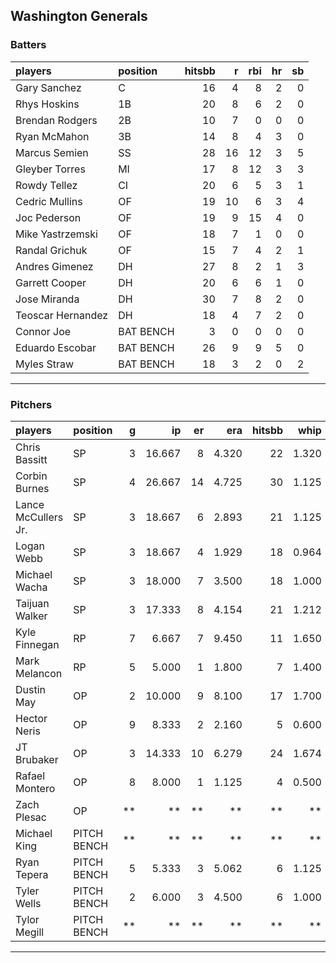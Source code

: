 ## Washington Generals

### Batters

 
|players           |position  | hitsbb|  r| rbi| hr| sb| 
|:-----------------|:---------|------:|--:|---:|--:|--:| 
|Gary Sanchez      |C         |     16|  4|   8|  2|  0| 
|Rhys Hoskins      |1B        |     20|  8|   6|  2|  0| 
|Brendan Rodgers   |2B        |     10|  7|   0|  0|  0| 
|Ryan McMahon      |3B        |     14|  8|   4|  3|  0| 
|Marcus Semien     |SS        |     28| 16|  12|  3|  5| 
|Gleyber Torres    |MI        |     17|  8|  12|  3|  3| 
|Rowdy Tellez      |CI        |     20|  6|   5|  3|  1| 
|Cedric Mullins    |OF        |     19| 10|   6|  3|  4| 
|Joc Pederson      |OF        |     19|  9|  15|  4|  0| 
|Mike Yastrzemski  |OF        |     18|  7|   1|  0|  0| 
|Randal Grichuk    |OF        |     15|  7|   4|  2|  1| 
|Andres Gimenez    |DH        |     27|  8|   2|  1|  3| 
|Garrett Cooper    |DH        |     20|  6|   6|  1|  0| 
|Jose Miranda      |DH        |     30|  7|   8|  2|  0| 
|Teoscar Hernandez |DH        |     18|  4|   7|  2|  0| 
|Connor Joe        |BAT BENCH |      3|  0|   0|  0|  0| 
|Eduardo Escobar   |BAT BENCH |     26|  9|   9|  5|  0| 
|Myles Straw       |BAT BENCH |     18|  3|   2|  0|  2| 


* * *

### Pitchers

 
|players             |position    |  g|     ip| er|   era| hitsbb|  whip| so|  w| sv| 
|:-------------------|:-----------|--:|------:|--:|-----:|------:|-----:|--:|--:|--:| 
|Chris Bassitt       |SP          |  3| 16.667|  8| 4.320|     22| 1.320| 16|  2|  0| 
|Corbin Burnes       |SP          |  4| 26.667| 14| 4.725|     30| 1.125| 29|  1|  0| 
|Lance McCullers Jr. |SP          |  3| 18.667|  6| 2.893|     21| 1.125| 24|  2|  0| 
|Logan Webb          |SP          |  3| 18.667|  4| 1.929|     18| 0.964| 19|  2|  0| 
|Michael Wacha       |SP          |  3| 18.000|  7| 3.500|     18| 1.000| 19|  2|  0| 
|Taijuan Walker      |SP          |  3| 17.333|  8| 4.154|     21| 1.212| 18|  1|  0| 
|Kyle Finnegan       |RP          |  7|  6.667|  7| 9.450|     11| 1.650|  6|  0|  1| 
|Mark Melancon       |RP          |  5|  5.000|  1| 1.800|      7| 1.400|  4|  0|  0| 
|Dustin May          |OP          |  2| 10.000|  9| 8.100|     17| 1.700|  8|  0|  0| 
|Hector Neris        |OP          |  9|  8.333|  2| 2.160|      5| 0.600| 14|  1|  1| 
|JT Brubaker         |OP          |  3| 14.333| 10| 6.279|     24| 1.674| 13|  0|  0| 
|Rafael Montero      |OP          |  8|  8.000|  1| 1.125|      4| 0.500|  9|  0|  5| 
|Zach Plesac         |OP          | **|     **| **|    **|     **|    **| **| **| **| 
|Michael King        |PITCH BENCH | **|     **| **|    **|     **|    **| **| **| **| 
|Ryan Tepera         |PITCH BENCH |  5|  5.333|  3| 5.062|      6| 1.125|  5|  2|  0| 
|Tyler Wells         |PITCH BENCH |  2|  6.000|  3| 4.500|      6| 1.000|  5|  0|  0| 
|Tylor Megill        |PITCH BENCH | **|     **| **|    **|     **|    **| **| **| **| 


* * *


